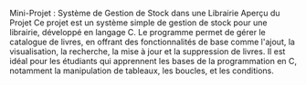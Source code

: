 Mini-Projet : Système de Gestion de Stock dans une Librairie
Aperçu du Projet
Ce projet est un système simple de gestion de stock pour une librairie, développé en langage C. Le programme permet de gérer le catalogue de livres, en offrant des fonctionnalités de base comme l'ajout, la visualisation, la recherche, la mise à jour et la suppression de livres. Il est idéal pour les étudiants qui apprennent les bases de la programmation en C, notamment la manipulation de tableaux, les boucles, et les conditions.
